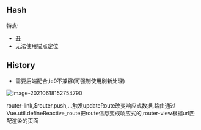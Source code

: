 ## Hash

特点:

* 丑
* 无法使用锚点定位



## History

* 需要后端配合,ie9不兼容(可强制使用刷新处理)

![image-20210618152754790](C:\Users\Administrator\AppData\Roaming\Typora\typora-user-images\image-20210618152754790.png)



router-link,$router.push,...触发updateRoute改变响应式数据,路由通过Vue.util.defineReactive_route把route信息变成响应式的,router-view根据url匹配渲染的页面

